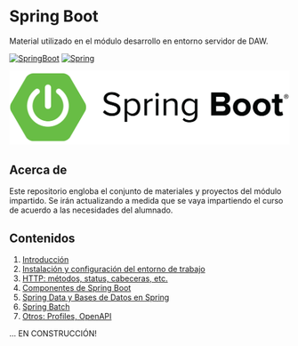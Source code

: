 # Spring Boot

Material utilizado en el módulo desarrollo en entorno servidor de DAW.

[![SpringBoot](https://img.shields.io/badge/Code-SpringBoot-%2342b983)](https://spring.io/projects/spring-boot)
[![Spring](https://img.shields.io/badge/Code-Spring%20Java-green)](https://spring.io)

![logo](assets/springboot.png)


## Acerca de
Este repositorio engloba el conjunto de materiales y proyectos del módulo impartido. Se irán actualizando a medida que se vaya impartiendo el curso de acuerdo a las necesidades del alumnado.

## Contenidos

1. [Introducción](docs/01-introduccion/README.md)
2. [Instalación y configuración del entorno de trabajo](docs/02-instalacion/README.md)
3. [HTTP: métodos, status, cabeceras, etc.](docs/03-api_rest/README.md)
4. [Componentes de Spring Boot](docs/04-componentes/README.md)
5. [Spring Data y Bases de Datos en Spring](docs/05-springdata/README.md)
6. [Spring Batch](docs/06-springbatch/README.md)
7. [Otros: Profiles, OpenAPI](docs/07-otros/README.md)

...
EN CONSTRUCCIÓN!